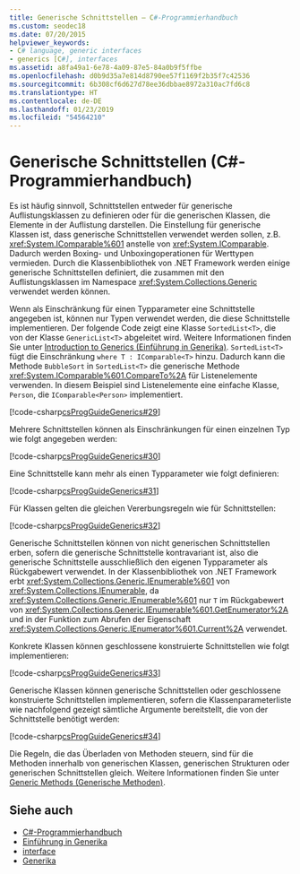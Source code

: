 ```yaml
---
title: Generische Schnittstellen – C#-Programmierhandbuch
ms.custom: seodec18
ms.date: 07/20/2015
helpviewer_keywords:
- C# language, generic interfaces
- generics [C#], interfaces
ms.assetid: a8fa49a1-6e78-4a09-87e5-84a0b9f5ffbe
ms.openlocfilehash: d0b9d35a7e814d8790ee57f1169f2b35f7c42536
ms.sourcegitcommit: 6b308cf6d627d78ee36dbbae8972a310ac7fd6c8
ms.translationtype: HT
ms.contentlocale: de-DE
ms.lasthandoff: 01/23/2019
ms.locfileid: "54564210"
---
```

# <a name="generic-interfaces-c-programming-guide"></a>Generische Schnittstellen (C#-Programmierhandbuch)
Es ist häufig sinnvoll, Schnittstellen entweder für generische Auflistungsklassen zu definieren oder für die generischen Klassen, die Elemente in der Auflistung darstellen. Die Einstellung für generische Klassen ist, dass generische Schnittstellen verwendet werden sollen, z.B. <xref:System.IComparable%601> anstelle von <xref:System.IComparable>. Dadurch werden Boxing- und Unboxingoperationen für Werttypen vermieden. Durch die Klassenbibliothek von .NET Framework werden einige generische Schnittstellen definiert, die zusammen mit den Auflistungsklassen im Namespace <xref:System.Collections.Generic> verwendet werden können.  
  
 Wenn als Einschränkung für einen Typparameter eine Schnittstelle angegeben ist, können nur Typen verwendet werden, die diese Schnittstelle implementieren. Der folgende Code zeigt eine Klasse `SortedList<T>`, die von der Klasse `GenericList<T>` abgeleitet wird. Weitere Informationen finden Sie unter [Introduction to Generics (Einführung in Generika)](../../../csharp/programming-guide/generics/introduction-to-generics.md). `SortedList<T>` fügt die Einschränkung `where T : IComparable<T>` hinzu. Dadurch kann die Methode `BubbleSort` in `SortedList<T>` die generische Methode <xref:System.IComparable%601.CompareTo%2A> für Listenelemente verwenden. In diesem Beispiel sind Listenelemente eine einfache Klasse, `Person`, die `IComparable<Person>` implementiert.  
  
 [!code-csharp[csProgGuideGenerics#29](../../../csharp/programming-guide/generics/codesnippet/CSharp/generic-interfaces_1.cs)]  
  
 Mehrere Schnittstellen können als Einschränkungen für einen einzelnen Typ wie folgt angegeben werden:  
  
 [!code-csharp[csProgGuideGenerics#30](../../../csharp/programming-guide/generics/codesnippet/CSharp/generic-interfaces_2.cs)]  
  
 Eine Schnittstelle kann mehr als einen Typparameter wie folgt definieren:  
  
 [!code-csharp[csProgGuideGenerics#31](../../../csharp/programming-guide/generics/codesnippet/CSharp/generic-interfaces_3.cs)]  
  
 Für Klassen gelten die gleichen Vererbungsregeln wie für Schnittstellen:  
  
 [!code-csharp[csProgGuideGenerics#32](../../../csharp/programming-guide/generics/codesnippet/CSharp/generic-interfaces_4.cs)]  
  
 Generische Schnittstellen können von nicht generischen Schnittstellen erben, sofern die generische Schnittstelle kontravariant ist, also die generische Schnittstelle ausschließlich den eigenen Typparameter als Rückgabewert verwendet. In der Klassenbibliothek von .NET Framework erbt <xref:System.Collections.Generic.IEnumerable%601> von <xref:System.Collections.IEnumerable>, da <xref:System.Collections.Generic.IEnumerable%601> nur `T` im Rückgabewert von <xref:System.Collections.Generic.IEnumerable%601.GetEnumerator%2A> und in der Funktion zum Abrufen der Eigenschaft <xref:System.Collections.Generic.IEnumerator%601.Current%2A> verwendet.  
  
 Konkrete Klassen können geschlossene konstruierte Schnittstellen wie folgt implementieren:  
  
 [!code-csharp[csProgGuideGenerics#33](../../../csharp/programming-guide/generics/codesnippet/CSharp/generic-interfaces_5.cs)]  
  
 Generische Klassen können generische Schnittstellen oder geschlossene konstruierte Schnittstellen implementieren, sofern die Klassenparameterliste wie nachfolgend gezeigt sämtliche Argumente bereitstellt, die von der Schnittstelle benötigt werden:  
  
 [!code-csharp[csProgGuideGenerics#34](../../../csharp/programming-guide/generics/codesnippet/CSharp/generic-interfaces_6.cs)]  
  
 Die Regeln, die das Überladen von Methoden steuern, sind für die Methoden innerhalb von generischen Klassen, generischen Strukturen oder generischen Schnittstellen gleich. Weitere Informationen finden Sie unter [Generic Methods (Generische Methoden)](../../../csharp/programming-guide/generics/generic-methods.md).  
  
## <a name="see-also"></a>Siehe auch

- [C#-Programmierhandbuch](../../../csharp/programming-guide/index.md)
- [Einführung in Generika](../../../csharp/programming-guide/generics/introduction-to-generics.md)
- [interface](../../../csharp/language-reference/keywords/interface.md)
- [Generika](~/docs/standard/generics/index.md)

